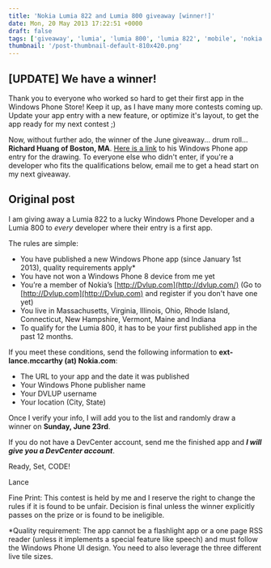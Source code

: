 ```yaml
---
title: 'Nokia Lumia 822 and Lumia 800 giveaway [winner!]'
date: Mon, 20 May 2013 17:22:51 +0000
draft: false
tags: ['giveaway', 'lumia', 'lumia 800', 'lumia 822', 'mobile', 'nokia', 'technology', 'tile sizes', 'windows phone', 'wp8dev', 'wpdev']
thumbnail: '/post-thumbnail-default-810x420.png'
---
```


\[UPDATE\] We have a winner!
----------------------------

Thank you to everyone who worked so hard to get their first app in the Windows Phone Store! Keep it up, as I have many more contests coming up. Update your app entry with a new feature, or optimize it's layout, to get the app ready for my next contest ;)

Now, without further ado, the winner of the June giveaway... drum roll... **Richard Huang of Boston, MA**. [Here is a link](http://www.windowsphone.com/en-us/store/app/languages-on-the-go/920df3b0-dcd2-4f36-b913-e342f1c37d32) to his Windows Phone app entry for the drawing. To everyone else who didn't enter, if you're a developer who fits the qualifications below, email me to get a head start on my next giveaway.

Original post
-------------

I am giving away a Lumia 822 to a lucky Windows Phone Developer and a Lumia 800 to _every_ developer where their entry is a first app.

The rules are simple:

*   You have published a new Windows Phone app (since January 1st 2013), quality requirements apply\*
*   You have not won a Windows Phone 8 device from me yet
*   You’re a member of Nokia’s [http://Dvlup.com](http://dvlup.com/) (Go to [http://Dvlup.com](http://Dvlup.com) and register if you don't have one yet)
*   You live in Massachusetts, Virginia, Illinois, Ohio, Rhode Island, Connecticut, New Hampshire, Vermont, Maine and Indiana
*   To qualify for the Lumia 800, it has to be your first published app in the past 12 months.

If you meet these conditions, send the following information to **ext-lance.mccarthy (at) Nokia.com**:

*   The URL to your app and the date it was published
*   Your Windows Phone publisher name
*   Your DVLUP username
*   Your location (City, State)

Once I verify your info, I will add you to the list and randomly draw a winner on **Sunday, June 23rd**.

If you do not have a DevCenter account, send me the finished app and **_I will give you a DevCenter account_**.

Ready, Set, CODE!

Lance

Fine Print: This contest is held by me and I reserve the right to change the rules if it is found to be unfair. Decision is final unless the winner explicitly passes on the prize or is found to be ineligible.

\*Quality requirement: The app cannot be a flashlight app or a one page RSS reader (unless it implements a special feature like speech) and must follow the Windows Phone UI design. You need to also leverage the three different live tile sizes.